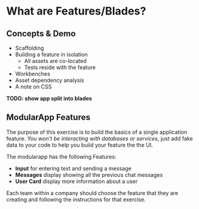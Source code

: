 # What are Features/Blades?

## Concepts & Demo

* Scaffolding
* Building a feature in isolation
  * All assets are co-located
  * Tests reside with the feature
* Workbenches
* Asset dependency analysis
* A note on CSS

**TODO: show app split into blades**

## ModularApp Features

The purpose of this exercise is to build the basics of a single application feature.
*You won't be interacting with databases or services*, just add fake data
to your code to help you build your feature the the UI.

The modularapp has the following Features:

* **Input** for entering text and sending a message
* **Messages** display showing all the previous chat messages
* **User Card** display more information about a user

Each team within a company should choose the feature that they are creating
and following the instructions for that exercise.
